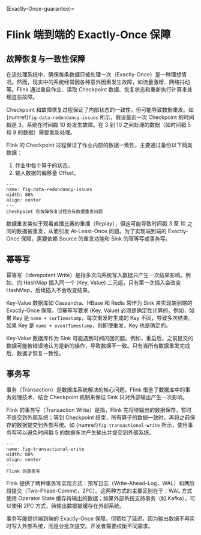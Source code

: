 (Exactly-Once-guarantee)=
# Flink 端到端的 Exactly-Once 保障

## 故障恢复与一致性保障

在流处理系统中，确保每条数据只被处理一次（Exactly-Once）是一种理想情况。然而，现实中的系统经常因各种意外因素发生故障，如流量激增、网络抖动等。Flink 通过重启作业、读取 Checkpoint 数据、恢复状态和重新执行计算来处理这些故障。

Checkpoint 和故障恢复过程保证了内部状态的一致性，但可能导致数据重发。如 {numref}`fig-data-redundancy-issues` 所示，假设最近一次 Checkpoint 的时间戳是 3，系统在时间戳 10 处发生故障。在 3 到 10 之间处理的数据（如时间戳 5 和 8 的数据）需要重新处理。

Flink 的 Checkpoint 过程保证了作业内部的数据一致性，主要通过备份以下两类数据：
1. 作业中每个算子的状态。
2. 输入数据的偏移量 Offset。

```{figure} ./img/data-redundancy-issues.png
---
name: fig-data-redundancy-issues
width: 80%
align: center
---
Checkpoint 和故障恢复过程会有数据重发问题
```

数据重发类似于观看直播比赛的重播（Replay），但这可能导致时间戳 3 至 10 之间的数据被重发，从而引发 At-Least-Once 问题。为了实现端到端的 Exactly-Once 保障，需要依赖 Source 的重发功能和 Sink 的幂等写或事务写。

## 幂等写

幂等写（Idempotent Write）是指多次向系统写入数据只产生一次结果影响。例如，向 HashMap 插入同一个 (Key, Value) 二元组，只有第一次插入会改变 HashMap，后续插入不会改变结果。

Key-Value 数据库如 Cassandra、HBase 和 Redis 常作为 Sink 来实现端到端的 Exactly-Once 保障。但幂等写要求 (Key, Value) 必须是确定性计算的。例如，如果 Key 是 `name + curTimestamp`，每次重发时生成的 Key 不同，导致多次结果。如果 Key 是 `name + eventTimestamp`，则即使重发，Key 也是确定的。

Key-Value 数据库作为 Sink 可能遇到时间闪回问题。例如，重启后，之前提交的数据可能被错误地认为是新的操作，导致数据不一致。只有当所有数据重发完成后，数据才恢复一致性。

## 事务写

事务（Transaction）是数据库系统解决的核心问题。Flink 借鉴了数据库中的事务处理技术，结合 Checkpoint 机制来保证 Sink 只对外部输出产生一次影响。

Flink 的事务写（Transaction Write）是指，Flink 先将待输出的数据保存，暂时不提交到外部系统；等到 Checkpoint 结束，所有算子的数据一致时，再将之前保存的数据提交到外部系统。如 {numref}`fig-transactional-write` 所示，使用事务写可以避免时间戳 5 的数据多次产生输出并提交到外部系统。

```{figure} ./img/transactional-write.png
---
name: fig-transactional-write
width: 80%
align: center
---
Flink 的事务写
```

Flink 提供了两种事务写实现方式：预写日志（Write-Ahead-Log，WAL）和两阶段提交（Two-Phase-Commit，2PC）。这两种方式的主要区别在于：WAL 方式使用 Operator State 缓存待输出的数据；如果外部系统支持事务（如 Kafka），可以使用 2PC 方式，待输出数据被缓存在外部系统。

事务写能提供端到端的 Exactly-Once 保障，但牺牲了延迟，因为输出数据不再实时写入外部系统，而是分批次提交。开发者需要权衡不同需求。